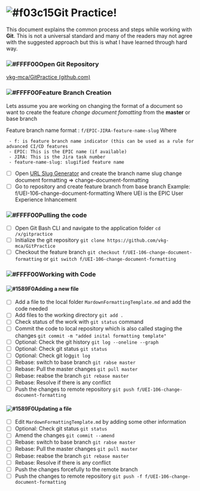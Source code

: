 # ![#f03c15](https://via.placeholder.com/15/f03c15/000000?text=+)Git Practice!

This document explains the common process and steps while working with  **Git**. This is not a universal standard and many of the readers may not agree with the suggested approach but this is what I have learned through hard way.

### ![#FFFF00](https://via.placeholder.com/15/FFFF00/000000?text=+)Open Git Repository
[vkg-mca/GitPractice (github.com)](https://github.com/vkg-mca/GitPractice)

### ![#FFFF00](https://via.placeholder.com/15/FFFF00/000000?text=+)Feature Branch Creation
Lets assume you are working on changing the format of a document so want to create the feature *change document fomatting* from the **master** or base branch

Feature branch name format : `f/EPIC-JIRA-feature-name-slug`
Where

	 - f: is feature branch name indicator (this can be used as a rule for advanced CI/CD features
	 - EPIC: This is the EPIC name (if available)
	 - JIRA: This is the Jira task number
	 - feature-name-slug: slugified feature name
 - [ ] Open [URL Slug Generator](https://slugify.online/) and create the branch name slug
 change document formatting => change-document-formatting
 - [ ] Go to repository and create feature branch from base branch 
 Example: f/UEI-106-change-document-formatting
 Where UEI is the EPIC User Experience Inhancement
 
### ![#FFFF00](https://via.placeholder.com/15/FFFF00/000000?text=+)Pulling the code
 - [ ] Open Git Bash CLI and navigate to the application folder `cd /x/gitpractice`
 - [ ] Initialize the git repository `git clone https://github.com/vkg-mca/GitPractice`
 - [ ] Checkout the feature branch `git checkout f/UEI-106-change-document-formatting` or `git switch f/UEI-106-change-document-formatting`
 
### ![#FFFF00](https://via.placeholder.com/15/FFFF00/000000?text=+)Working with Code

#### ![#1589F0](https://via.placeholder.com/15/1589F0/000000?text=+)Adding a new file
 - [ ] Add a file to the local folder `MardownFormattingTemplate.md` and add the code needed
 - [ ] Add files to the working directory `git add .`
 - [ ] Check status of the work with `git status` command
 - [ ] Commit the code to local repository which is also called staging the changes `git commit -m "added inital formatting template"`
 - [ ] Optional: Check the git history `git log --oneline --graph`
 - [ ] Optional: Check git status `git status`
 - [ ] Optional: Check git log`git log`
 - [ ] Rebase:  switch to base branch `git rabse master` 
 - [ ] Rebase:  Pull the master changes `git pull master` 
 - [ ] Rebase:  reabse the branch `git rebase master` 
 - [ ] Rebase:  Resolve if there is any conflict 
 - [ ] Push the changes to remote repository `git push f/UEI-106-change-document-formatting`
 
 #### ![#1589F0](https://via.placeholder.com/15/1589F0/000000?text=+)Updating a file
 - [ ] Edit `MardownFormattingTemplate.md` by adding some other information
 - [ ] Optional: Check git status `git status`
 - [ ] Amend the changes `git commit --amend`
 - [ ] Rebase:  switch to base branch `git rabse master` 
 - [ ] Rebase:  Pull the master changes `git pull master` 
 - [ ] Rebase:  reabse the branch `git rebase master` 
 - [ ] Rebase:  Resolve if there is any conflict
 - [ ] Push the changes forcefully to the remote branch
 - [ ] Push the changes to remote repository `git push -f f/UEI-106-change-document-formatting`
